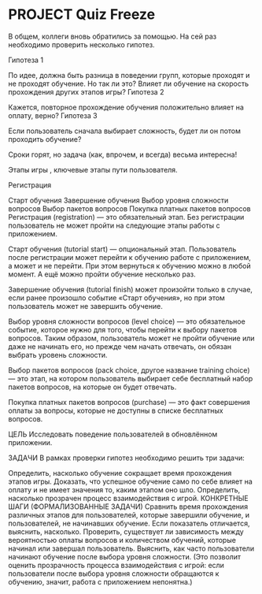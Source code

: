 # PROJECT Quiz Freeze


В общем, коллеги вновь обратились за помощью. На сей раз необходимо проверить несколько гипотез.


Гипотеза 1

По идее, должна быть разница в поведении групп, которые проходят и не проходят обучение. Но так ли это? Влияет ли обучение на скорость прохождения других этапов игры? 
Гипотеза 2

Кажется, повторное прохождение обучения положительно влияет на оплату, верно? 
Гипотеза 3

Если пользователь сначала выбирает сложность, будет ли он потом проходить обучение? 

Сроки горят, но задача (как, впрочем, и всегда) весьма интересна!

Этапы игры , ключевые этапы пути пользователя.

Регистрация

Старт обучения 
Завершение обучения 
Выбор уровня сложности вопросов 
Выбор пакетов вопросов 
Покупка платных пакетов вопросов 
Регистрация (registration) — это обязательный этап. 
Без регистрации пользователь не может пройти на следующие этапы работы с приложением.

Старт обучения (tutorial start) — опциональный этап. Пользователь после регистрации может перейти к обучению работе с приложением, а может и не перейти. При этом вернуться к обучению можно в любой момент. А ещё можно пройти обучение несколько раз.

Завершение обучения (tutorial finish) может произойти только в случае, если ранее произошло событие «Старт обучения», но при этом пользователь может не завершить обучение.

Выбор уровня сложности вопросов (level choice) — это обязательное событие, которое нужно для того, чтобы перейти к выбору пакетов вопросов. Таким образом, пользователь может не пройти обучение или даже не начинать его, но прежде чем начать отвечать, он обязан выбрать уровень сложности.

Выбор пакетов вопросов (pack choice, другое название training choice) — это этап, на котором пользователь выбирает себе бесплатный набор пакетов вопросов, на которые он будет отвечать.

Покупка платных пакетов вопросов (purchase) — это факт совершения оплаты за вопросы, которые не доступны в списке бесплатных вопросов.

ЦЕЛЬ 
Исследовать поведение пользователей в обновлённом приложении.

ЗАДАЧИ 
В рамках проверки гипотез необходимо решить три задачи:

Определить, насколько обучение сокращает время прохождения этапов игры. Доказать, что успешное обучение само по себе влияет на оплату и не имеет значения то, каким этапом оно шло. Определить, насколько прозрачен процесс взаимодействия с игрой. КОНКРЕТНЫЕ ШАГИ (ФОРМАЛИЗОВАННЫЕ ЗАДАЧИ) Сравнить время прохождения различных этапов для пользователей, которые завершили обучение, и пользователей, не начинавших обучение. Если показатель отличается, выяснить, насколько. Проверить, существует ли зависимость между вероятностью оплаты вопросов и количеством обучений, которые начинал или завершал пользователь. Выяснить, как часто пользователи начинают обучение после выбора уровня сложности. (Это позволит оценить прозрачность процесса взаимодействия с игрой: если пользователи после выбора уровня сложности обращаются к обучению, значит, работа с приложением непонятна.)
